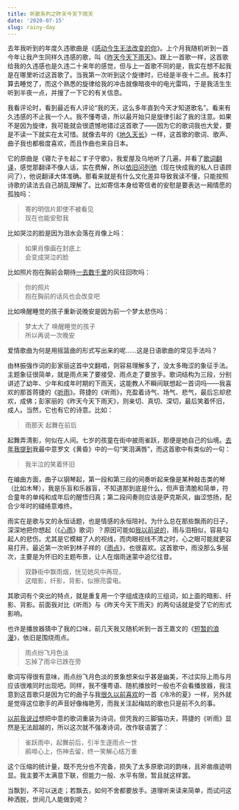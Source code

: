 ```yaml
---
title: 听歌系列之昨天今天下雨天
date: '2020-07-15'
slug: rainy-day
---
```


去年我听到的年度久违歌曲是《[感动今生无法改变的你](/cn/2019/04/no-tears/)》。上个月我随机听到一首今年让我产生同样久违感的歌，叫《[昨天今天下雨天](https://music.163.com/song?id=282551)》。跟上一首歌一样，这首歌给我的久违感也是久违二十来年的感觉，但与上一首歌不同的是，我实在想不起我是在哪里听过这首歌了。当我第一次听到这个旋律时，已经是半夜十二点。我本打算去睡觉了，而这个熟悉的旋律给我的冲击就像暗夜中的电光雷鸣，于是我活生生听到半夜一点，并搜了一下它的有关信息。

我看评论时，看到最近有人评论“我的天，这么多年直到今天才知道歌名”。看来有久违感的不止我一个人。我不懂粤语，所以最开始只是旋律引起了我的注意。如果不是因为旋律，我可能就会很遗憾地错过这首歌了——因为它的歌词我也大爱，要是不读一下就实在太可惜。就像去年的《[地久天长](/cn/2019/12/forever/)》一样，这首歌的歌词、歌声、曲子我也都极度喜欢，而且作曲也来自日本。

它的原曲是《寝た子を起こす子守歌》，我爱屋及乌地听了几遍，并看了[歌词翻译](https://gequfanyi.com/401409)，感觉那翻译不像人话，实在费解，所以[依旧问列弛](/cn/2014/01/same-song/#comment-4971266471)（现在快成我的私人日语顾问了），他说翻译大体准确。那看来就是有什么文化差异导致我读不懂，只能按照诗歌的读法去自己胡乱理解了。比如寄信本身给寄信者的安慰是要表达一厢情愿的孤独吗：

> 寄的明信片即使不被看见  
> 现在也能安慰我

比如哭泣的脸是因为泪水会落在肖像上吗：

> 如果肖像画在封底上  
> 会变成哭泣的脸

比如照片抱在胸前会期待[一去数千里](/cn/2017/04/leaves/)的风往回吹吗：

> 你的照片  
> 抱在胸前的话风也会改变吧

比如唤醒睡觉的孩子重新说晚安是因为前一个梦太悲伤吗：

> 梦太大了 唤醒睡觉的孩子  
> 所以再说一次晚安

爱情歌曲为何是用摇篮曲的形式写出来的呢……这是日语歌曲的常见手法吗？

由林振强作词的彭家丽这首中文翻唱，则容易理解多了，没太多晦涩的象征手法。主题象征很简单，就是雨点来了要接受、雨点走了要放手。歌词结构为三段，分别讲述了幼年、少年和成年时期的下雨天，这能教人不瞬间联想起一首词吗——我喜欢的那首蒋捷的《[听雨](/cn/2014/06/on-writing/)》。蒋捷的《听雨》，充盈着诗气、场气、悲气，最后忘却悲欢，成佛；彭家丽的《昨天今天下雨天》，则亲切、真切、深切，最后笑着怀旧，成人。当然，它也有它的诗意。比如：

> 雨那天 起舞在前后

起舞弄清影，何似在人间。七岁的孩童在街中披雨雀跃，那便是她自己的仙境。[去年我提到](/cn/2019/06/dusk/)我最中意罗文《黄昏》中的一句“笑泪满唇”，而这首歌中有类似的一句：

> 我半泣的笑着怀旧

在编曲方面，曲子以钢琴起，第一段和第三段的间奏听起来像是某种敲击类的琴（比如木琴），我是乐盲和乐器盲，不知道那到底是什么，但声音清脆和简单，符合童年的单纯和成年后的醒悟归真；第二段间奏则应该是萨克斯风，幽涩悠扬，配合少年时的缱绻意难终。

雨实在是歌与文的永恒话题，也是情感的永恒陪衬。为什么总在那些飘雨的日子，深深地把你想起（《[心雨](https://music.163.com/song?id=5282798)》歌词）？原因可能如[我以前说的](/cn/2018/09/early-summer-rain/)，雨与泪相似，容易勾起人的悲伤。尤其是它模糊了人的视线，而肉眼视线不清之时，心之眼可能就更容易打开。最近第一次听到林子祥的《[雨点](https://music.163.com/song?id=116706)》，也很喜欢。这首歌中，雨没那么多层次，主要是为怀旧的主题布景，让人在烟雨迷蒙中追忆往昔。

> 寂静街中飘雨烟，恍见她风中再现，  
> 这暗影，纤影，背影，似擦亮雷电。

其歌词有个突出的特点，就是重复用一个字组成连续的三组词，如上面的暗影、纤影、背影。前面我对比《听雨》与《昨天今天下雨天》的两句话就是受了它的形式影响。

也许是播放器猜中了我的口味，前几天我又随机听到一首王嘉文的《[短暂的浪漫](https://music.163.com/song?id=305272)》，依旧是围绕雨点。

> 雨点纷飞月色淡  
> 忘掉了雨伞已跌在旁

歌词写得很有意味，雨点纷飞月色淡的景象想来似乎甚是幽美，不过实际上雨与月应该很难同时出现吧。同样，我不懂粤语、随机播放时一般也不会看播放器，我注意到这首歌只是因为它的曲子与我[很久以前喜欢](/cn/2017/08/zhai-huimin/)的一首《冷冷的夏》一样，另外就是觉得这位歌手的声音好像梅艳芳，而我关注起梅姑的歌也只是前不久的事。

[以前我说过](/cn/2019/04/no-tears/)想把中意的歌词重装为诗词，但凭我的三脚猫功夫，蒋捷的《听雨》显然是无法超越的，所以这次就不强凑诗词，改作联语罢了：

> 雀跃雨中，起舞前后，引半生逐雨点一世  
> 鹃啼心上，伤神去留，终一笑解心结万重

这个压缩的统计量，既不充分也不完备，损失了太多原歌词的韵味，且斧凿痕迹明显。我主要不太满意下联，但能力一般、水平有限，暂且就这样罢。

当飘到，不可以送走；若飘去，如何不舍都要放手。道理听来读来简单，而试问这种洒脱，世间几人能做到呢？

